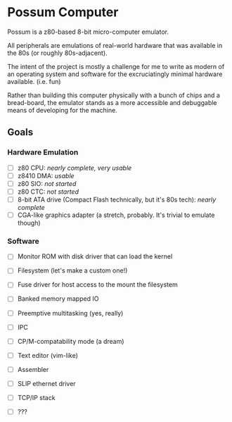 # Possum Computer

Possum is a z80-based 8-bit micro-computer emulator.

All peripherals are emulations of real-world hardware
that was available in the 80s (or roughly 80s-adjacent).

The intent of the project is mostly a challenge for me to
write as modern of an operating system and software for
the excruciatingly minimal hardware available. (i.e. fun)

Rather than building this computer physically with a bunch
of chips and a bread-board, the emulator stands as a more
accessible and debuggable means of developing for the
machine.

## Goals

### Hardware Emulation
 
- [ ] z80 CPU: *nearly complete, very usable*
- [ ] z8410 DMA: *usable*
- [ ] z80 SIO: *not started*
- [ ] z80 CTC: *not started*
- [ ] 8-bit ATA drive (Compact Flash technically, but it's 80s tech): *nearly complete*
- [ ] CGA-like graphics adapter (a stretch, probably. It's trivial to emulate though)

### Software

- [ ] Monitor ROM with disk driver that can load the kernel
- [ ] Filesystem (let's make a custom one!)
- [ ] Fuse driver for host access to the mount the filesystem
- [ ] Banked memory mapped IO
- [ ] Preemptive multitasking (yes, really)
- [ ] IPC
- [ ] CP/M-compatability mode (a dream)
- [ ] Text editor (vim-like)
- [ ] Assembler
- [ ] SLIP ethernet driver
- [ ] TCP/IP stack
- [ ] ???

